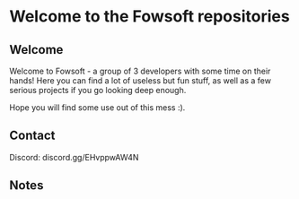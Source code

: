 # Welcome to the Fowsoft repositories

## Welcome
Welcome to Fowsoft - a group of 3 developers with some time on their hands! Here you can find a lot of useless but fun stuff, as well as a few serious projects if you go looking deep enough.

Hope you will find some use out of this mess :).

## Contact
Discord: discord.gg/EHvppwAW4N

## Notes
